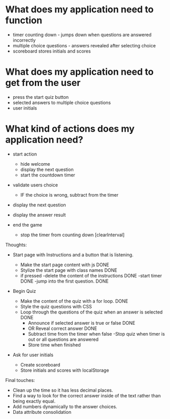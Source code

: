# What does my application need to function

- timer counting down - jumps down when questions are answered incorrectly
- multiple choice questions - answers revealed after selecting choice
- scoreboard stores initials and scores


# What does my application need to get from the user

- press the start quiz button
- selected answers to multiple choice questions
- user initials

# What kind of actions does my application need?

- start action
    - hide welcome
    - display the next question
    - start the countdown timer

- validate users choice
    - IF the choice is wrong, subtract from the timer

- display the next question
- display the answer result
- end the game
    - stop the timer from counting down [clearInterval]


Thoughts:
- Start page with Instructions and a button that is listening.
    - Make the start page content with js DONE
    - Stylize the start page with class names DONE
    - if pressed 
        -delete the content of the instructions DONE
        -start timer DONE
        -jump into the first question. DONE

- Begin Quiz
    - Make the content of the quiz with a for loop. DONE
    - Style the quiz questions with CSS
    - Loop through the questions of the quiz when an answer is selected DONE
        - Announce if selected answer is true or false DONE
        - OR Reveal correct answer DONE
        - Subtract time from the timer when false
    -Stop quiz when timer is out or all questions are answered
        - Store time when finished

- Ask for user initials
    - Create scoreboard
    - Store initials and scores with localStorage

Final touches:
- Clean up the time so it has less decimal places.
- Find a way to look for the correct answer inside of the text rather than being exactly equal.
- Add numbers dynamically to the answer choices.
- Data attribute consolidation
